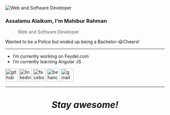 ![Web and Software Developer](https://scontent.fdac5-2.fna.fbcdn.net/v/t1.6435-9/p235x350/218979884_105156661864772_1820539466711821438_n.jpg?_nc_cat=104&ccb=1-5&_nc_sid=e3f864&_nc_eui2=AeFxQyu4Cam3V8WNOikxd7BHJES6cNiRhf8kRLpw2JGF_yI2XJkBGWY-yPHxlFhG4PKcDMVnxBSM9K02zF4h43Cl&_nc_ohc=WbSHdBqfoyMAX9atXHi&_nc_oc=AQm2XqfWkqsSOJ5B1eL7LN1ZjPPKGubeDPpJJ79Z79tgEH40PjtCKn5D5zb-TRLqLyc&_nc_ht=scontent.fdac5-2.fna&oh=d5598b15422be7451038d5fb10ff9593&oe=61708D31)
### Assalamu Alaikum, I'm Mahibur Rahman
> Web and Software Developer <br>

Wanted to be a Police but ended up being a Bachelor–😃Cheers!
*****
<!--`Javascript`  `Angular Js`  `Bootstrap`  `HTML`  `CSS`  `C Programming`
 <img src="https://img.icons8.com/color/48/000000/javascript--v1.png" alt='javascript' height='25'><img src='https://img.icons8.com/color/48/000000/angularjs.png' alt='angular' height='25' style='padding-bottom: 0px, margin-bottom: 0px'><img src="https://img.icons8.com/color/48/000000/bootstrap.png" alt='bootstrap' height='25'><img src="https://img.icons8.com/color/48/000000/html-5--v1.png" alt='html5' height='25'><img src="https://img.icons8.com/color/48/000000/css3.png" alt='css3' height='25'><img src="https://img.icons8.com/color/48/000000/typescript.png" alt='typescript' height='25'> -->
- I’m currently working on Feydel.com 
- I’m currently learning Angular JS 
<!-- - Ask me about Web Development 💬  -->
[<img src='https://img.icons8.com/color-glass/48/000000/github.png' alt='github' height='40'>](https://github.com/mahibur01)  [<img src='https://img.icons8.com/fluency/48/000000/linkedin.png' alt='linkedin' height='40'>](https://www.linkedin.com/in/whoisrakib/)  [<img src='https://img.icons8.com/color/48/000000/facebook.png' alt='facebook' height='40'>](https://www.facebook.com/whoisrakib)  [<img src='https://img.icons8.com/color/48/000000/behance.png' alt='behance' height='40'>](mahiburrahman)  [<img src='https://img.icons8.com/color/48/000000/gmail-new.png' alt='gmail' height='40'>](mahibur.business@gmail.com)  
*****
<h1 align='center'><i>Stay awesome!</i></h1>
